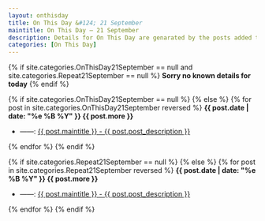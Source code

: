 ```yaml
---
layout: onthisday
title: On This Day &#124; 21 September
maintitle: On This Day — 21 September
description: Details for On This Day are genarated by the posts added to the website so the content is subject to changes/updates over time.
categories: [On This Day]
---
```


{% if site.categories.OnThisDay21September == null and site.categories.Repeat21September == null %}
<strong>Sorry no known details for today</strong>
{% endif %}

{% if site.categories.OnThisDay21September == null %}
{% else %}
{% for post in site.categories.OnThisDay21September reversed %}
<strong>{{ post.date | date: "%e %B %Y" }} {{ post.more }}</strong>
<ul>
<li> ——: <a href="{{ post.url }}">{{ post.maintitle }} - {{ post.post_description }}</a></li>
</ul>
{% endfor %}
{% endif %}

{% if site.categories.Repeat21September == null %}
{% else %}
{% for post in site.categories.Repeat21September reversed %}
<strong>{{ post.date | date: "%e %B %Y" }} {{ post.more }}</strong>
<ul>
<li> ——: <a href="{{ post.url }}">{{ post.maintitle }} - {{ post.post_description }}</a></li>
</ul>
{% endfor %}
{% endif %}
